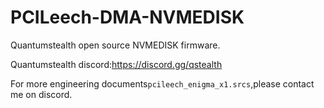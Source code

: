 # PCILeech-DMA-NVMEDISK
Quantumstealth open source NVMEDISK firmware.

Quantumstealth discord:https://discord.gg/qstealth

For more engineering documents`pcileech_enigma_x1.srcs`,please contact me on discord.
